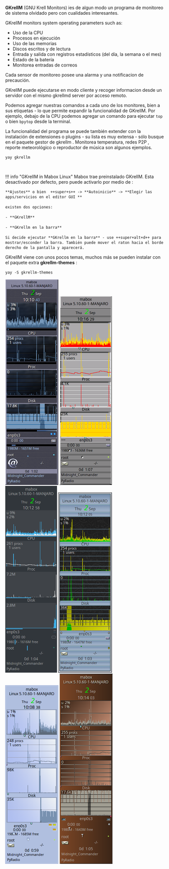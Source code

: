 <div class="gal1">
    <a href="../../img/gkrellm.jpg" title="GKrellM"><img src="../../img/gkrellm.jpg" alt="" /></a>
</div>

**GKrellM** (GNU Krell Monitors) ies de algun modo un programa de monitoreo de sistema olvidado pero con cualidades interesantes. 

GKrellM monitors system operating parameters such as:

- Uso de la CPU  
- Procesos en ejecución 
- Uso de las memorias 
- Discos escritos y de lectura 
- Entrada y salida con registros estadísticos (del día, la semana o el mes) 
- Estado de la batería 
- Monitorea entradas de correos

Cada sensor de monitoreo posee una alarma y una notificacion de precaución.

GKrellM puede ejecutarse en modo cliente y recoger informacion desde un servidor con el mismo  gkrellmd server por acceso remoto.

Podemos agregar nuestras comandos a cada uno de los monitores, bien a sus etiquetas - lo que permite expandir la funcionalidad de GKrellM. Por ejemplo, debajo de la CPU podemos agregar un comando para ejecutar  `top` o bien  `bpytop` desde la terminal. 

La funcionalidad del programa se puede también extender con la instalación de extensiones o  plugins - su lista es muy extensa - sólo busque en el paquete gestor de gkrellm . Monitorea temperatura, redes  P2P , reporte meteorológico o reproductor de música son algunos ejemplos.

```
yay gkrellm
```
<div class="gal4">
    <a href="../../img/gkrellm-cpu.png" title="gkrellm - cpu"><img src="../../img/gkrellm-cpu.png" alt="" /></a>
    <a href="../../img/gkrellm-general.png" title="gkrellm - general"><img src="../../img/gkrellm-general.png" alt="" /></a>
    <a href="../../img/gkrellm-mail.png" title="gkrellm - mail"><img src="../../img/gkrellm-mail.png" alt="" /></a>
    <a href="../../img/gkrellm-battery.png" title="gkrellm - battery"><img src="../../img/gkrellm-battery.png" alt="" /></a>
    <a href="../../img/gkrellm-filesystem.png" title="gkrellm - filesystem"><img src="../../img/gkrellm-filesystem.png" alt="" /></a>
    <a href="../../img/gkrellm-gkrellmlaunch.png" title="gkrellm - gkrellmlaunch "><img src="../../img/gkrellm-gkrellmlaunch.png" alt="" /></a>
    <a href="../../img/gkrellm-themes.png" title="gkrellm - themes"><img src="../../img/gkrellm-themes.png" alt="" /></a>
</div>





!!! info "GKrellM in Mabox Linux"
    Mabox trae preinstalado GKrellM. Esta desactivado por defecto,  pero puede activarlo por medio de :
    
    **Ajustes** o bien  ++super+s++ -> **Autoinicio** -> **Elegir las apps/servicios en el editor GUI **
    
    existen dos opciones:
    
    - **GKrellM** 

    - **GKrellm en la barra** 

    Si decide ejecutar **GKrellm en la barra** - use ++super+alt+d++ para mostrar/esconder la barra. También puede mover el raton hacia el borde derecho de la pantalla y aparecerá.

GKrellM viene con unos pocos temas, muchos más se pueden instalar con el paquete extra  **gkrellm-themes** :
```
yay -S gkrellm-themes
```
![Gkrellm](../img/gkrellm-bluemask.png)
![Gkrellm](../img/gkrellm-gtkstep.png)
![Gkrellm](../img/gkrellm-breeze.png)
![Gkrellm](../img/gkrellm-bluex4.png)
![Gkrellm](../img/gkrellm-4d-ladies.png)
![Gkrellm](../img/gkrellm-dune.png)
